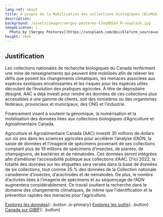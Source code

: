 ```yaml
---
lang-ref: about
title: À propos de la Mobilisation des collections biologiques (BioMob)
description: 
background: /assets/images/sergey-pesterev-tJnqdD5sO_M-unsplash.jpg
imageLicense: |
  Photo by [Sergey Pesterev](https://unsplash.com/@sickle?utm_source=unsplash&utm_medium=referral&utm_content=creditCopyText) on [Unsplash](https://unsplash.com/?utm_source=unsplash&utm_medium=referral&utm_content=creditCopyText)
height: 70vh
---
```


## Justification

Les collections nationales de recherche biologiques du Canada renferment une mine de renseignements qui peuvent être 
mobilisés afin de relever les défis que posent les changements climatiques, les menaces associées aux espèces exotiques 
envahissantes et les risques pour les espèces utiles découlant de l’évolution des pratiques agricoles. À titre de 
dépositaire désigné, AAC a déjà investi pour rendre les données de ces collections plus accessibles à une gamme de 
clients, soit des ministères ou des organismes fédéraux, provinciaux et municipaux, des ONG et l’industrie.

Financement visant à soutenir la génomique, la numérisation et la mobilisation des données liées aux collections 
biologiques d’Agriculture et Agroalimentaire Canada.

Agriculture et Agroalimentaire Canada (AAC) investit 30 millions de dollars sur six ans dans les sciences agricoles 
pour accélérer l’analyse d’ADN, la saisie de données et l’imagerie de spécimens provenant de ses collections comptant 
plus de 19 millions de spécimens d’insectes, de plantes, de champignons, de bactéries et de nématodes. Ces données 
seront intégrées afin d’améliorer l’accessibilité publique aux collections d’AAC. D’ici 2022, la totalité des données 
sur les étiquettes sera versée dans la base de données de six collections, tout comme 25 % des données de la Collection 
nationale canadienne d’insectes, d’arachnides et de nématodes. De plus, le nombre d’activités liées à l’imagerie de 
spécimens et au séquençage de l’ADN augmentera considérablement. Ce travail soutient la recherche dans le domaine des 
changements climatiques, de même que l’identification et la prévention rapides des menaces pour l’agriculture.


[Explorez les données](/fr/data){: .button .is-primary} [Explorez les outils](/fr/outils){: .button} [Canada sur GIBIF](https://www.gbif.org/fr/country/CA/summary){: .button}
